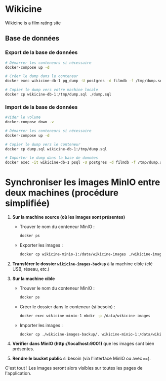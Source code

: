 # Wikicine

Wikicine is a film rating site

## Base de données

### Export de la base de données

```bash
# Démarrer les conteneurs si nécessaire
docker-compose up -d

# Créer le dump dans le conteneur
docker exec wikicine-db-1 pg_dump -U postgres -d filmdb -f /tmp/dump.sql

# Copier le dump vers votre machine locale
docker cp wikicine-db-1:/tmp/dump.sql ./dump.sql
```

### Import de la base de données

```bash
#Vider le volume
docker-compose down -v

# Démarrer les conteneurs si nécessaire
docker-compose up -d

# Copier le dump vers le conteneur
docker cp dump.sql wikicine-db-1:/tmp/dump.sql

# Importer le dump dans la base de données
docker exec -it wikicine-db-1 psql -U postgres -d filmdb -f /tmp/dump.sql
```

# Synchroniser les images MinIO entre deux machines (procédure simplifiée)

1. **Sur la machine source (où les images sont présentes)**
   - Trouver le nom du conteneur MinIO :
     ```sh
     docker ps
     ```
   - Exporter les images :
     ```sh
     docker cp wikicine-minio-1:/data/wikicine-images ./wikicine-images-backup
     ```

2. **Transférer le dossier `wikicine-images-backup`** à la machine cible (clé USB, réseau, etc.)

3. **Sur la machine cible**
   - Trouver le nom du conteneur MinIO :
     ```sh
     docker ps
     ```
   - Créer le dossier dans le conteneur (si besoin) :
     ```sh
     docker exec wikicine-minio-1 mkdir -p /data/wikicine-images
     ```
   - Importer les images :
     ```sh
     docker cp ./wikicine-images-backup/. wikicine-minio-1:/data/wikicine-images
     ```

4. **Vérifier dans MinIO (http://localhost:9001)** que les images sont bien présentes.

5. **Rendre le bucket public** si besoin (via l'interface MinIO ou avec `mc`).

C'est tout ! Les images seront alors visibles sur toutes les pages de l'application.

